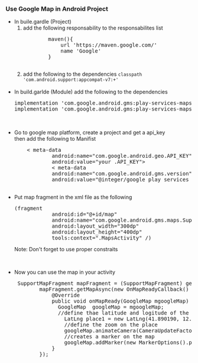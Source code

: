 <h3>Use Google Map in Android Project</h3>
<ul>
<li>
In buile.gardle (Project)
<ol>
<li>add the following responsability to the responsabilites list
<pre>
        maven(){
            url 'https://maven.google.com/'
            name 'Google'
        }
        </pre>
        </li>
        <li>add the following to the dependencies
                <code>classpath 'com.android.support:appcompat-v7:+'</code>
</li>
</ol>
</li>
                <br>

<li> In build.garlde (Module) add the following to the dependencies
<pre>
implementation 'com.google.android.gms:play-services-maps:17.0.0'
implementation 'com.google.android.gms:play-services-maps:+'

</pre>
</li>
        <br>

<li>Go to google map platform, create a project and get a api_key
<br>
then add the following to Manifist
<pre>
    &lt meta-data
            android:name="com.google.android.geo.API_KEY"
            android:value="your .API_KEY">
            < meta-data
            android:name="com.google.android.gms.version"
            android:value="@integer/google_play_services_version"/>
</pre>
</li>
        <br>

<li>Put map fragment in the xml file  as the following

<pre>
(fragment
            android:id="@+id/map"
            android:name="com.google.android.gms.maps.SupportMapFragment"
            android:layout_width="300dp"
            android:layout_height="400dp"
            tools:context=".MapsActivity" /)
</pre>
<mar>Note: Don't forget to use proper constraits</mark></li>
        <br>

<li>
Now you can use the map in your activity
<pre>
 SupportMapFragment mapFragment = (SupportMapFragment) getSupportFragmentManager().findFragmentById(R.id.map);
        mapFragment.getMapAsync(new OnMapReadyCallback() {
            @Override
            public void onMapReady(GoogleMap mgoogleMap) {
              GoogleMap  googleMap = mgoogleMap;
              //define thae latitude and logitude of the desired place
                LatLng place1 = new LatLng(41.890190, 12.492150);
                //define the zoom on the place
                googleMap.animateCamera(CameraUpdateFactory.newLatLngZoom(new LatLng(44.4, 12.4), 5));
                //creates a marker on the map
                googleMap.addMarker(new MarkerOptions().position(place1));
            }
        });
        </pre>
</li>
</ul>

